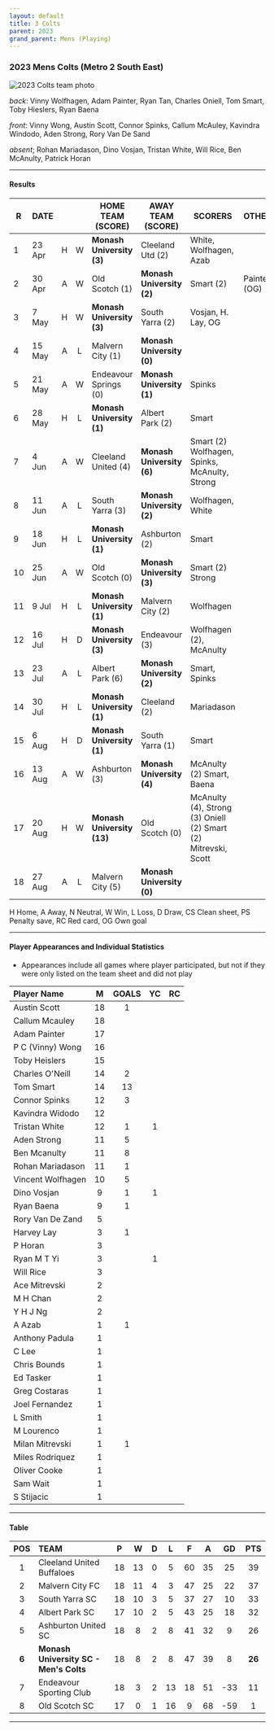 ```yaml
---
layout: default
title: 3 Colts
parent: 2023
grand_parent: Mens (Playing)
---
```


### 2023 Mens Colts (Metro 2 South East)

![2023 Colts team photo](https://photos.smugmug.com/2023/2023-Cropped-Edited/i-BmL3B86/1/b3eb3869/XL/IMG_3135-XL.jpg)

_back_: Vinny Wolfhagen, Adam Painter, Ryan Tan, Charles Oniell, Tom Smart, Toby Hieslers, Ryan Baena

_front_: Vinny Wong, Austin Scott, Connor Spinks, Callum McAuley, Kavindra Windodo, Aden Strong, Rory Van De Sand

_absent_; Rohan Mariadason, Dino Vosjan, Tristan White, Will Rice, Ben McAnulty, Patrick Horan

------------------------

#### Results

| R  | DATE   |   |   | HOME TEAM (SCORE)          | AWAY TEAM (SCORE)         | SCORERS                                                        | OTHER        |
|----|--------|:-:|:-:|----------------------------|---------------------------|----------------------------------------------------------------|--------------|
| 1  | 23 Apr | H | W | **Monash University (3)**  | Cleeland Utd (2)          | White, Wolfhagen, Azab                                         |              |
| 2  | 30 Apr | A | W | Old Scotch (1)             | **Monash University (2)** | Smart (2)                                                      | Painter (OG) |
| 3  | 7 May  | H | W | **Monash University (3)**  | South Yarra (2)           | Vosjan, H. Lay, OG                                             |              |
| 4  | 15 May | A | L | Malvern City (1)           | **Monash University (0)** |                                                                |              |
| 5  | 21 May | A | W | Endeavour Springs (0)      | **Monash University (1)** | Spinks                                                         |              |
| 6  | 28 May | H | L | **Monash University (1)**  | Albert Park (2)           | Smart                                                          |              |
| 7  | 4 Jun  | A | W | Cleeland United (4)        | **Monash University (6)** | Smart (2) Wolfhagen, Spinks, McAnulty, Strong                  |              |
| 8  | 11 Jun | A | L | South Yarra (3)            | **Monash University (2)** | Wolfhagen, White                                               |              |
| 9  | 18 Jun | H | L | **Monash University (1)**  | Ashburton (2)             | Smart                                                          |              |
| 10 | 25 Jun | A | W | Old Scotch (0)             | **Monash University (3)** | Smart (2) Strong                                               |              |
| 11 | 9 Jul  | H | L | **Monash University (1)**  | Malvern City (2)          | Wolfhagen                                                      |              |
| 12 | 16 Jul | H | D | **Monash University  (3)** | Endeavour (3)             | Wolfhagen (2), McAnulty                                        |              |
| 13 | 23 Jul | A | L | Albert Park (6)            | **Monash University (2)** | Smart, Spinks                                                  |              |
| 14 | 30 Jul | H | L | **Monash University (1)**  | Cleeland (2)              | Mariadason                                                     |              |
| 15 | 6 Aug  | H | D | **Monash University (1)**  | South Yarra (1)           | Smart                                                          |              |
| 16 | 13 Aug | A | W | Ashburton (3)              | **Monash University (4)** | McAnulty (2) Smart, Baena                                      |              |
| 17 | 20 Aug | H | W | **Monash University (13)** | Old Scotch (0)            | McAnulty (4), Strong (3) Oniell (2) Smart (2) Mitrevski, Scott |              |
| 18 | 27 Aug | A | L | Malvern City (5)           | **Monash University (0)** |                                                                |              |


H Home, A Away, N Neutral, W Win, L Loss, D Draw, CS Clean sheet, PS Penalty save, RC Red card, OG Own goal 

------------------------

#### Player Appearances and Individual Statistics

* Appearances include all games where player participated, but not if they were only listed on the team sheet and did not play

| Player Name       |  M   | GOALS  |  YC  |  RC  |
|:------------------|:----:|:------:|:----:|:----:|
| Austin Scott      |  18  |   1    |      |      |
| Callum Mcauley    |  18  |        |      |      |
| Adam Painter      |  17  |        |      |      |
| P C (Vinny) Wong  |  16  |        |      |      |
| Toby Heislers     |  15  |        |      |      |
| Charles O'Neill   |  14  |   2    |      |      |
| Tom Smart         |  14  |   13   |      |      |
| Connor Spinks     |  12  |   3    |      |      |
| Kavindra Widodo   |  12  |        |      |      |
| Tristan White     |  12  |   1    |  1   |      |
| Aden Strong       |  11  |   5    |      |      |
| Ben Mcanulty      |  11  |   8    |      |      |
| Rohan Mariadason  |  11  |   1    |      |      |
| Vincent Wolfhagen |  10  |   5    |      |      |
| Dino Vosjan       |  9   |   1    |  1   |      |
| Ryan Baena        |  9   |   1    |      |      |
| Rory Van De Zand  |  5   |        |      |      |
| Harvey Lay        |  3   |   1    |      |      |
| P Horan           |  3   |        |      |      |
| Ryan M T Yi       |  3   |        |  1   |      |
| Will Rice            |  3   |        |      |      |
| Ace Mitrevski     |  2   |        |      |      |
| M H Chan          |  2   |        |      |      |
| Y H J Ng          |  2   |        |      |      |
| A Azab            |  1   |   1    |      |      |
| Anthony Padula    |  1   |        |      |      |
| C Lee             |  1   |        |      |      |
| Chris Bounds      |  1   |        |      |      |
| Ed Tasker         |  1   |        |      |      |
| Greg Costaras     |  1   |        |      |      |
| Joel Fernandez    |  1   |        |      |      |
| L Smith           |  1   |        |      |      |
| M Lourenco        |  1   |        |      |      |
| Milan Mitrevski   |  1   |   1    |      |      |
| Miles Rodriquez   |  1   |        |      |      |
| Oliver Cooke      |  1   |        |      |      |
| Sam Wait          |  1   |        |      |      |
| S Stijacic        |  1   |        |      |      |

------------------------

#### Table

|  POS  | TEAM                                   |  P  |  W  | D  |  L  |  F  |  A  |  GD  |  PTS   |
|:-----:|:---------------------------------------|:---:|:---:|:--:|:---:|:---:|:---:|:----:|:------:|
|   1   | Cleeland United Buffaloes              | 18  | 13  | 0  |  5  | 60  | 35  |  25  |   39   |
|   2   | Malvern City FC                        | 18  | 11  | 4  |  3  | 47  | 25  |  22  |   37   |
|   3   | South Yarra SC                         | 18  | 10  | 3  |  5  | 37  | 27  |  10  |   33   |
|   4   | Albert Park SC                         | 17  | 10  | 2  |  5  | 43  | 25  |  18  |   32   |
|   5   | Ashburton United SC                    | 18  |  8  | 2  |  8  | 41  | 32  |  9   |   26   |
| **6** | **Monash University SC - Men's Colts** | 18  |  8  | 2  |  8  | 47  | 39  |  8   | **26** |
|   7   | Endeavour Sporting Club                | 18  |  3  | 2  | 13  | 18  | 51  | -33  |   11   |
|   8   | Old Scotch SC                          | 17  |  0  | 1  | 16  |  9  | 68  | -59  |   1    |

------------------------
